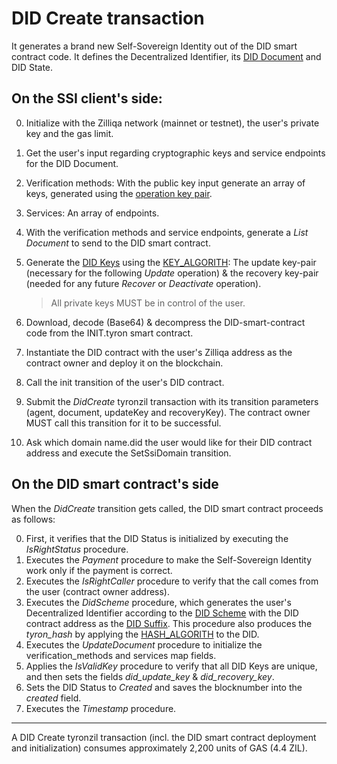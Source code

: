 # DID Create transaction

It generates a brand new Self-Sovereign Identity out of the DID smart contract code. It defines the Decentralized Identifier, its [DID Document](../did-document.md) and DID State.

## On the SSI client's side:

0. Initialize with the Zilliqa network (mainnet or testnet), the user's private key and the gas limit.
1. Get the user's input regarding cryptographic keys and service endpoints for the DID Document.
2. Verification methods: With the public key input generate an array of keys, generated using the [operation key pair](../protocol-parameters.md#operation-key-pair).
3. Services: An array of endpoints.
4. With the verification methods and service endpoints, generate a *List Document* to send to the DID smart contract.
5. Generate the [DID Keys](../protocol-parameters.md#did-keys) using the [KEY_ALGORITH](../protocol-parameters.md#operation-key-algorithm): The update key-pair (necessary for the following *Update* operation) & the recovery key-pair (needed for any future *Recover* or *Deactivate* operation).

    > All private keys MUST be in control of the user.

6. Download, decode (Base64) & decompress the DID-smart-contract code from the INIT.tyron smart contract.
7. Instantiate the DID contract with the user's Zilliqa address as the contract owner and deploy it on the blockchain.
8. Call the init transition of the user's DID contract.
9. Submit the *DidCreate* tyronzil transaction with its transition parameters (agent, document, updateKey and recoveryKey). The contract owner MUST call this transition for it to be successful.
10. Ask which domain name.did the user would like for their DID contract address and execute the SetSsiDomain transition.

## On the DID smart contract's side

When the *DidCreate* transition gets called, the DID smart contract proceeds as follows:

0. First, it verifies that the DID Status is initialized by executing the *IsRightStatus* procedure.
1. Executes the *Payment* procedure to make the Self-Sovereign Identity work only if the payment is correct.
2. Executes the *IsRightCaller* procedure to verify that the call comes from the user (contract owner address).
3. Executes the *DidScheme* procedure, which generates the user's Decentralized Identifier according to the [DID Scheme](../scheme/did-scheme.md) with the DID contract address as the [DID Suffix](../protocol-parameters.md#did-suffix). This procedure also produces the *tyron_hash* by applying the [HASH_ALGORITH](../protocol-parameters.md#hash-algorithm) to the DID.
4. Executes the *UpdateDocument* procedure to initialize the verification_methods and services map fields.
5. Applies the *IsValidKey* procedure to verify that all DID Keys are unique, and then sets the fields *did_update_key* & *did_recovery_key*.
6. Sets the DID Status to *Created* and saves the blocknumber into the *created* field.
7. Executes the *Timestamp* procedure.

---

A DID Create tyronzil transaction (incl. the DID smart contract deployment and initialization) consumes approximately 2,200 units of GAS (4.4 ZIL).
